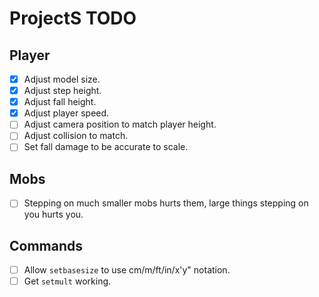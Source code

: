 # ProjectS TODO

## Player
- [X] Adjust model size.
- [X] Adjust step height.
- [X] Adjust fall height.
- [X] Adjust player speed.
- [ ] Adjust camera position to match player height.
- [ ] Adjust collision to match.
- [ ] Set fall damage to be accurate to scale.

## Mobs
- [ ] Stepping on much smaller mobs hurts them, large things stepping on you hurts you.

## Commands
- [ ] Allow `setbasesize` to use cm/m/ft/in/x'y" notation.
- [ ] Get `setmult` working.